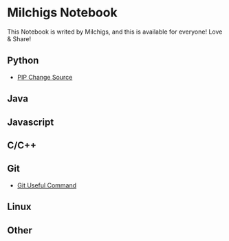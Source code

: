 # Milchigs Notebook
This Notebook is writed by Milchigs, and this is available for everyone! Love & Share!

## Python

- [PIP Change Source](./python/PIPChangeSource.md)

## Java

## Javascript

## C/C++

## Git

- [Git Useful Command](./git/GitUsefulCommand.md)

## Linux

## Other